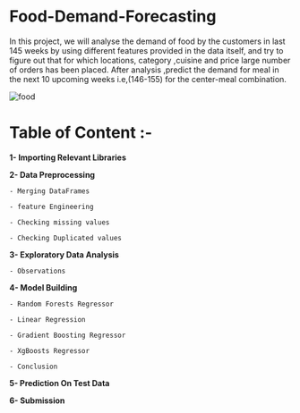 # Food-Demand-Forecasting
In this project, we will analyse the demand of food by the customers in last 145 weeks by using different features provided in the data itself, and try to figure out that for which locations, category ,cuisine and price large number of orders has been placed.  After analysis ,predict the demand for meal in the next 10 upcoming weeks i.e,(146-155) for the center-meal combination.

![food](https://user-images.githubusercontent.com/96568994/151762783-57c3ea78-90ab-4b94-bcf7-e1998f558cc4.jpg)


# Table of Content :-

**1- Importing Relevant Libraries**

**2- Data Preprocessing**

    - Merging DataFrames
    
    - feature Engineering
    
    - Checking missing values
    
    - Checking Duplicated values

**3- Exploratory Data Analysis**

    - Observations

**4- Model Building**

    - Random Forests Regressor
    
    - Linear Regression
    
    - Gradient Boosting Regressor
    
    - XgBoosts Regressor
    
    - Conclusion

**5- Prediction On Test Data**

**6- Submission**

